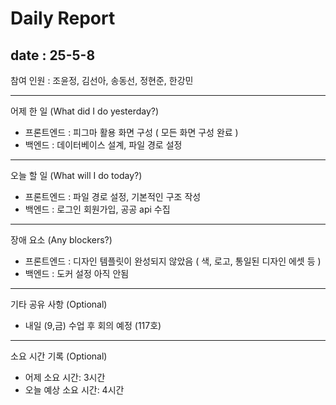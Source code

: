 # Daily Report

## date : 25-5-8

참여 인원 : 조윤정, 김선아, 송동선, 정현준, 한강민

---

어제 한 일 (What did I do yesterday?)

- 프론트엔드 : 피그마 활용 화면 구성 ( 모든 화면 구성 완료 )
- 백엔드 : 데이터베이스 설계, 파일 경로 설정

---

오늘 할 일 (What will I do today?)
- 프론트엔드 : 파일 경로 설정, 기본적인 구조 작성
- 백엔드 : 로그인 회원가입, 공공 api 수집

<hr>

장애 요소 (Any blockers?)
- 프론트엔드 : 디자인 템플릿이 완성되지 않았음 ( 색, 로고, 통일된 디자인 에셋 등 )
- 백엔드 : 도커 설정 아직 안됨

<hr>

기타 공유 사항 (Optional)
- 내일 (9,금) 수업 후 회의 예정 (117호)

<hr>

소요 시간 기록 (Optional)
- 어제 소요 시간: 3시간
- 오늘 예상 소요 시간: 4시간
